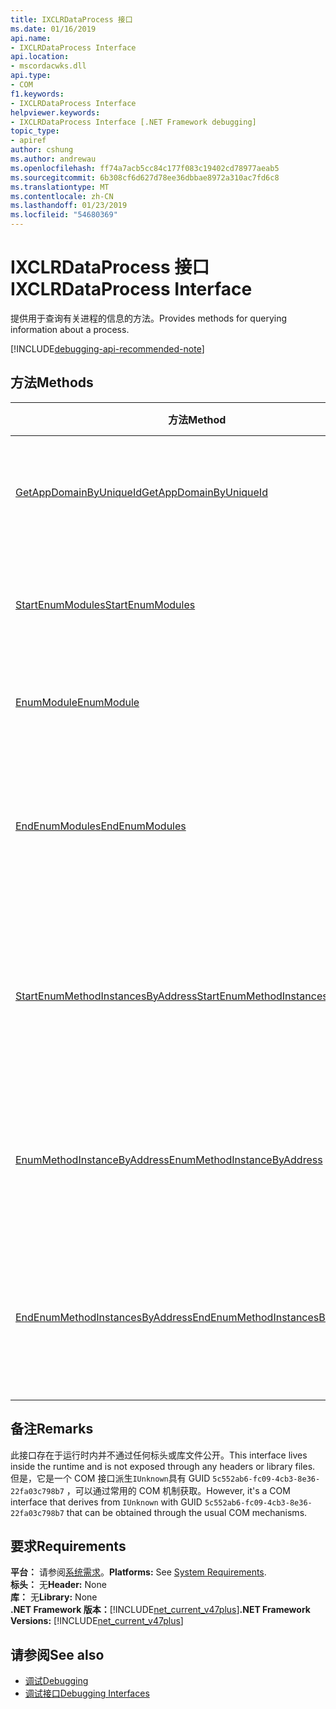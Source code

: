 ```yaml
---
title: IXCLRDataProcess 接口
ms.date: 01/16/2019
api.name:
- IXCLRDataProcess Interface
api.location:
- mscordacwks.dll
api.type:
- COM
f1.keywords:
- IXCLRDataProcess Interface
helpviewer.keywords:
- IXCLRDataProcess Interface [.NET Framework debugging]
topic_type:
- apiref
author: cshung
ms.author: andrewau
ms.openlocfilehash: ff74a7acb5cc84c177f083c19402cd78977aeab5
ms.sourcegitcommit: 6b308cf6d627d78ee36dbbae8972a310ac7fd6c8
ms.translationtype: MT
ms.contentlocale: zh-CN
ms.lasthandoff: 01/23/2019
ms.locfileid: "54680369"
---
```

# <a name="ixclrdataprocess-interface"></a><span data-ttu-id="0e7a0-102">IXCLRDataProcess 接口</span><span class="sxs-lookup"><span data-stu-id="0e7a0-102">IXCLRDataProcess Interface</span></span>

<span data-ttu-id="0e7a0-103">提供用于查询有关进程的信息的方法。</span><span class="sxs-lookup"><span data-stu-id="0e7a0-103">Provides methods for querying information about a process.</span></span>

[!INCLUDE[debugging-api-recommended-note](../../../../includes/debugging-api-recommended-note.md)]

## <a name="methods"></a><span data-ttu-id="0e7a0-104">方法</span><span class="sxs-lookup"><span data-stu-id="0e7a0-104">Methods</span></span>

| <span data-ttu-id="0e7a0-105">方法</span><span class="sxs-lookup"><span data-stu-id="0e7a0-105">Method</span></span>                                                                                                                                               | <span data-ttu-id="0e7a0-106">描述</span><span class="sxs-lookup"><span data-stu-id="0e7a0-106">Description</span></span>                                                                                     |
| ---------------------------------------------------------------------------------------------------------------------------------------------------- | ----------------------------------------------------------------------------------------------- |
| [<span data-ttu-id="0e7a0-107">GetAppDomainByUniqueId</span><span class="sxs-lookup"><span data-stu-id="0e7a0-107">GetAppDomainByUniqueId</span></span>](../../../../docs/framework/unmanaged-api/debugging/ixclrdataprocess-getappdomainbyuniqueid-method.md)                       | <span data-ttu-id="0e7a0-108">获取`AppDomain`由其唯一 id 的进程中。</span><span class="sxs-lookup"><span data-stu-id="0e7a0-108">Gets an `AppDomain` in a process by its unique id.</span></span>                                              |
| [<span data-ttu-id="0e7a0-109">StartEnumModules</span><span class="sxs-lookup"><span data-stu-id="0e7a0-109">StartEnumModules</span></span>](../../../../docs/framework/unmanaged-api/debugging/ixclrdataprocess-startenummodules-method.md)                                   | <span data-ttu-id="0e7a0-110">提供要枚举的进程的模块的句柄。</span><span class="sxs-lookup"><span data-stu-id="0e7a0-110">Provides a handle to enumerate the modules of a process.</span></span>                                        |
| [<span data-ttu-id="0e7a0-111">EnumModule</span><span class="sxs-lookup"><span data-stu-id="0e7a0-111">EnumModule</span></span>](../../../../docs/framework/unmanaged-api/debugging/ixclrdataprocess-enummodule-method.md)                                               | <span data-ttu-id="0e7a0-112">枚举此进程的模块。</span><span class="sxs-lookup"><span data-stu-id="0e7a0-112">Enumerates the modules of this process.</span></span>                                                         |
| [<span data-ttu-id="0e7a0-113">EndEnumModules</span><span class="sxs-lookup"><span data-stu-id="0e7a0-113">EndEnumModules</span></span>](../../../../docs/framework/unmanaged-api/debugging/ixclrdataprocess-endenummodules-method.md)                                       | <span data-ttu-id="0e7a0-114">释放由模块枚举过程中使用的内部迭代器使用的资源。</span><span class="sxs-lookup"><span data-stu-id="0e7a0-114">Releases the resources used by internal iterators used during module enumeration.</span></span>               |
| [<span data-ttu-id="0e7a0-115">StartEnumMethodInstancesByAddress</span><span class="sxs-lookup"><span data-stu-id="0e7a0-115">StartEnumMethodInstancesByAddress</span></span>](../../../../docs/framework/unmanaged-api/debugging/ixclrdataprocess-startenummethodinstancesbyaddress-method.md) | <span data-ttu-id="0e7a0-116">提供要枚举的方法实例的句柄`AppDomain`给定地址开始。</span><span class="sxs-lookup"><span data-stu-id="0e7a0-116">Provides a handle to enumerate the method instances of `AppDomain` starting at a given address.</span></span> |
| [<span data-ttu-id="0e7a0-117">EnumMethodInstanceByAddress</span><span class="sxs-lookup"><span data-stu-id="0e7a0-117">EnumMethodInstanceByAddress</span></span>](../../../../docs/framework/unmanaged-api/debugging/ixclrdataprocess-enummethodinstancebyaddress-method.md)             | <span data-ttu-id="0e7a0-118">枚举的方法实例的地址偏移量开始此过程。</span><span class="sxs-lookup"><span data-stu-id="0e7a0-118">Enumerates the method instances of this process starting at an address offset.</span></span>                  |
| [<span data-ttu-id="0e7a0-119">EndEnumMethodInstancesByAddress</span><span class="sxs-lookup"><span data-stu-id="0e7a0-119">EndEnumMethodInstancesByAddress</span></span>](../../../../docs/framework/unmanaged-api/debugging/ixclrdataprocess-endenummethodinstancesbyaddress-method.md)     | <span data-ttu-id="0e7a0-120">释放使用的内部实例枚举过程中使用的迭代器的资源。</span><span class="sxs-lookup"><span data-stu-id="0e7a0-120">Releases the resources used by internal iterators used during instance enumeration.</span></span>             |

## <a name="remarks"></a><span data-ttu-id="0e7a0-121">备注</span><span class="sxs-lookup"><span data-stu-id="0e7a0-121">Remarks</span></span>

<span data-ttu-id="0e7a0-122">此接口存在于运行时内并不通过任何标头或库文件公开。</span><span class="sxs-lookup"><span data-stu-id="0e7a0-122">This interface lives inside the runtime and is not exposed through any headers or library files.</span></span> <span data-ttu-id="0e7a0-123">但是，它是一个 COM 接口派生`IUnknown`具有 GUID `5c552ab6-fc09-4cb3-8e36-22fa03c798b7` ，可以通过常用的 COM 机制获取。</span><span class="sxs-lookup"><span data-stu-id="0e7a0-123">However, it's a COM interface that derives from `IUnknown` with GUID `5c552ab6-fc09-4cb3-8e36-22fa03c798b7` that can be obtained through the usual COM mechanisms.</span></span>

## <a name="requirements"></a><span data-ttu-id="0e7a0-124">要求</span><span class="sxs-lookup"><span data-stu-id="0e7a0-124">Requirements</span></span>

<span data-ttu-id="0e7a0-125">**平台：** 请参阅[系统需求](../../../../docs/framework/get-started/system-requirements.md)。</span><span class="sxs-lookup"><span data-stu-id="0e7a0-125">**Platforms:** See [System Requirements](../../../../docs/framework/get-started/system-requirements.md).</span></span>   
<span data-ttu-id="0e7a0-126">**标头：** 无</span><span class="sxs-lookup"><span data-stu-id="0e7a0-126">**Header:** None</span></span>  
<span data-ttu-id="0e7a0-127">**库：** 无</span><span class="sxs-lookup"><span data-stu-id="0e7a0-127">**Library:** None</span></span>  
<span data-ttu-id="0e7a0-128">**.NET Framework 版本：**[!INCLUDE[net_current_v47plus](../../../../includes/net-current-v47plus.md)]</span><span class="sxs-lookup"><span data-stu-id="0e7a0-128">**.NET Framework Versions:** [!INCLUDE[net_current_v47plus](../../../../includes/net-current-v47plus.md)]</span></span>  

## <a name="see-also"></a><span data-ttu-id="0e7a0-129">请参阅</span><span class="sxs-lookup"><span data-stu-id="0e7a0-129">See also</span></span>

- [<span data-ttu-id="0e7a0-130">调试</span><span class="sxs-lookup"><span data-stu-id="0e7a0-130">Debugging</span></span>](../../../../docs/framework/unmanaged-api/debugging/index.md)
- [<span data-ttu-id="0e7a0-131">调试接口</span><span class="sxs-lookup"><span data-stu-id="0e7a0-131">Debugging Interfaces</span></span>](../../../../docs/framework/unmanaged-api/debugging/debugging-interfaces.md)
